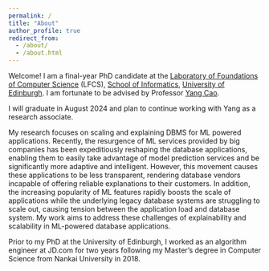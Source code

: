 ```yaml
---
permalink: /
title: "About"
author_profile: true
redirect_from: 
  - /about/
  - /about.html
---
```


Welcome! I am a final-year PhD candidate at the [Laboratory of Foundations of Computer Science](https://web.inf.ed.ac.uk/lfcs/people) (LFCS), [School of Informatics](https://informatics.ed.ac.uk/), [University of Edinburgh](https://www.ed.ac.uk/). I am fortunate to be advised by Professor [Yang Cao](https://homepages.inf.ed.ac.uk/ycao/). 

I will graduate in August 2024 and plan to continue working with Yang as a research associate.

My research focuses on scaling and explaining DBMS for ML powered applications. Recently, the resurgence of ML services provided by big companies has been expeditiously reshaping the database applications, enabling them to easily take advantage of model prediction services
and be significantly more adaptive and intelligent. However, this movement
causes these applications to be less transparent, rendering database vendors incapable
of offering reliable explanations to their customers. In
addition, the increasing popularity of ML features rapidly boosts the scale
of applications while the underlying legacy database systems are struggling to scale out, causing tension between the application load and database system. My work aims to address these challenges of explainability and scalability in ML-powered database applications.

Prior to my PhD at the University of Edinburgh, I worked as an algorithm engineer at JD.com for two years following my Master’s degree in Computer Science from Nankai University in 2018.


